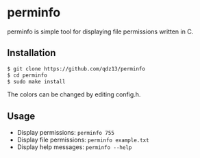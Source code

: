 # perminfo
perminfo is simple tool for displaying file permissions written in C.

## Installation
```sh
$ git clone https://github.com/qdz13/perminfo
$ cd perminfo
$ sudo make install
```
The colors can be changed by editing config.h.

## Usage
* Display permissions: `perminfo 755`
* Display file permissions: `perminfo example.txt`
* Display help messages: `perminfo --help`
